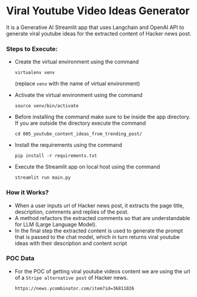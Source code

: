 # Viral Youtube Video Ideas Generator

It is a Generative AI Streamlit app that uses Langchain and OpenAI API to generate viral youtube ideas for the 
extracted content of Hacker news post.

### Steps to Execute:
- Create the virtual environment using the command
  
  `virtualenv venv`

  (replace `venv` with the name of virtual environment)

- Activate the virtual environment using the command

   `source venv/bin/activate`
 
- Before installing the command make sure to be inside the app directory. If you are outside the 
   directory execute the command
  
  `cd 005_youtube_content_ideas_from_trending_post/`

- Install the requirements using the  command

    `pip install -r requirements.txt`
 
- Execute the Streamlit app on local host using the command

  `streamlit run main.py`

### How it Works?
- When a user inputs url of Hacker news post, it extracts the page title, description, comments and replies of the post.
- A method refactors the extracted comments so that are understandable for LLM (Large Language Model).
- In the final step the extracted content is used to generate the prompt that is passed to the chat model, which in turn
  returns viral youtube ideas with their description and content script
### POC Data
- For the POC of getting viral youtube videos content we are using the url of a `Stripe alternative post` of Hacker news.
  
  `https://news.ycombinator.com/item?id=36811026`
  